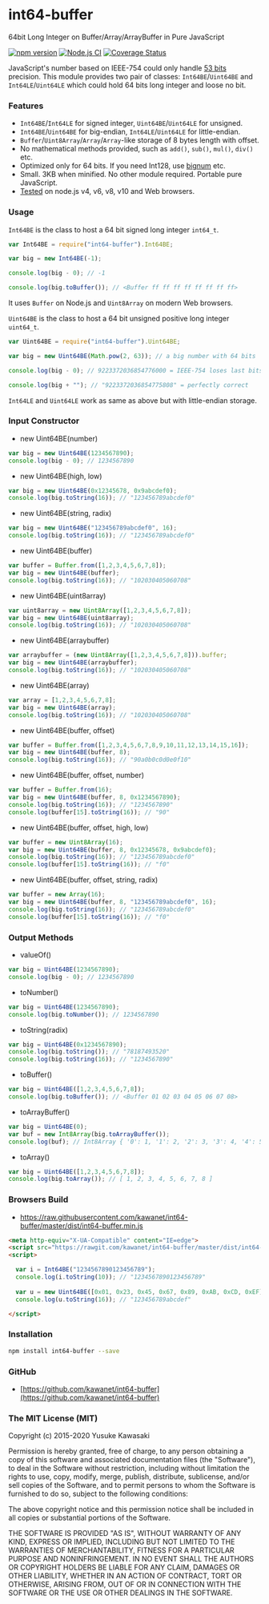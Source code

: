 # int64-buffer

64bit Long Integer on Buffer/Array/ArrayBuffer in Pure JavaScript

[![npm version](https://badge.fury.io/js/int64-buffer.svg)](https://www.npmjs.com/package/int64-buffer)
[![Node.js CI](https://github.com/kawanet/int64-buffer/workflows/Node.js%20CI/badge.svg?branch=master)](https://github.com/kawanet/int64-buffer/actions/)
[![Coverage Status](https://coveralls.io/repos/github/kawanet/int64-buffer/badge.svg?branch=master)](https://coveralls.io/github/kawanet/int64-buffer?branch=master)

JavaScript's number based on IEEE-754 could only handle [53 bits](https://en.wikipedia.org/wiki/Double-precision_floating-point_format) precision.
This module provides two pair of classes: `Int64BE`/`Uint64BE` and `Int64LE`/`Uint64LE` which could hold 64 bits long integer and loose no bit.

### Features

- `Int64BE`/`Int64LE` for signed integer, `Uint64BE`/`Uint64LE` for unsigned.
- `Int64BE`/`Uint64BE` for big-endian, `Int64LE`/`Uint64LE` for little-endian.
- `Buffer`/`Uint8Array`/`Array`/`Array`-like storage of 8 bytes length with offset.
- No mathematical methods provided, such as `add()`, `sub()`, `mul()`, `div()` etc.
- Optimized only for 64 bits. If you need Int128, use [bignum](https://www.npmjs.com/package/bignum) etc.
- Small. 3KB when minified. No other module required. Portable pure JavaScript.
- [Tested](https://travis-ci.org/kawanet/int64-buffer) on node.js v4, v6, v8, v10 and Web browsers.

### Usage

`Int64BE` is the class to host a 64 bit signed long integer `int64_t`.

```js
var Int64BE = require("int64-buffer").Int64BE;

var big = new Int64BE(-1);

console.log(big - 0); // -1

console.log(big.toBuffer()); // <Buffer ff ff ff ff ff ff ff ff>
```

It uses `Buffer` on Node.js and `Uint8Array` on modern Web browsers.

`Uint64BE` is the class to host a 64 bit unsigned positive long integer `uint64_t`.

```js
var Uint64BE = require("int64-buffer").Uint64BE;

var big = new Uint64BE(Math.pow(2, 63)); // a big number with 64 bits

console.log(big - 0); // 9223372036854776000 = IEEE-754 loses last bits

console.log(big + ""); // "9223372036854775808" = perfectly correct
```

`Int64LE` and `Uint64LE` work as same as above but with little-endian storage.

### Input Constructor

- new Uint64BE(number)

```js
var big = new Uint64BE(1234567890);
console.log(big - 0); // 1234567890
```

- new Uint64BE(high, low)

```js
var big = new Uint64BE(0x12345678, 0x9abcdef0);
console.log(big.toString(16)); // "123456789abcdef0"
```

- new Uint64BE(string, radix)

```js
var big = new Uint64BE("123456789abcdef0", 16);
console.log(big.toString(16)); // "123456789abcdef0"
```

- new Uint64BE(buffer)

```js
var buffer = Buffer.from([1,2,3,4,5,6,7,8]);
var big = new Uint64BE(buffer);
console.log(big.toString(16)); // "102030405060708"
```

- new Uint64BE(uint8array)

```js
var uint8array = new Uint8Array([1,2,3,4,5,6,7,8]);
var big = new Uint64BE(uint8array);
console.log(big.toString(16)); // "102030405060708"
```

- new Uint64BE(arraybuffer)

```js
var arraybuffer = (new Uint8Array([1,2,3,4,5,6,7,8])).buffer;
var big = new Uint64BE(arraybuffer);
console.log(big.toString(16)); // "102030405060708"
```

- new Uint64BE(array)

```js
var array = [1,2,3,4,5,6,7,8];
var big = new Uint64BE(array);
console.log(big.toString(16)); // "102030405060708"
```

- new Uint64BE(buffer, offset)

```js
var buffer = Buffer.from([1,2,3,4,5,6,7,8,9,10,11,12,13,14,15,16]);
var big = new Uint64BE(buffer, 8);
console.log(big.toString(16)); // "90a0b0c0d0e0f10"
```

- new Uint64BE(buffer, offset, number)

```js
var buffer = Buffer.from(16);
var big = new Uint64BE(buffer, 8, 0x1234567890);
console.log(big.toString(16)); // "1234567890"
console.log(buffer[15].toString(16)); // "90"
```

- new Uint64BE(buffer, offset, high, low)

```js
var buffer = new Uint8Array(16);
var big = new Uint64BE(buffer, 8, 0x12345678, 0x9abcdef0);
console.log(big.toString(16)); // "123456789abcdef0"
console.log(buffer[15].toString(16)); // "f0"
```

- new Uint64BE(buffer, offset, string, radix)

```js
var buffer = new Array(16);
var big = new Uint64BE(buffer, 8, "123456789abcdef0", 16);
console.log(big.toString(16)); // "123456789abcdef0"
console.log(buffer[15].toString(16)); // "f0"
```

### Output Methods

- valueOf()

```js
var big = Uint64BE(1234567890);
console.log(big - 0); // 1234567890
```

- toNumber()

```js
var big = Uint64BE(1234567890);
console.log(big.toNumber()); // 1234567890
```

- toString(radix)

```js
var big = Uint64BE(0x1234567890);
console.log(big.toString()); // "78187493520"
console.log(big.toString(16)); // "1234567890"
```

- toBuffer()

```js
var big = Uint64BE([1,2,3,4,5,6,7,8]);
console.log(big.toBuffer()); // <Buffer 01 02 03 04 05 06 07 08>
```

- toArrayBuffer()

```js
var big = Uint64BE(0);
var buf = new Int8Array(big.toArrayBuffer());
console.log(buf); // Int8Array { '0': 1, '1': 2, '2': 3, '3': 4, '4': 5, '5': 6, '6': 7, '7': 8 }
```

- toArray()

```js
var big = Uint64BE([1,2,3,4,5,6,7,8]);
console.log(big.toArray()); // [ 1, 2, 3, 4, 5, 6, 7, 8 ]
```

### Browsers Build

- https://raw.githubusercontent.com/kawanet/int64-buffer/master/dist/int64-buffer.min.js

```html
<meta http-equiv="X-UA-Compatible" content="IE=edge">
<script src="https://rawgit.com/kawanet/int64-buffer/master/dist/int64-buffer.min.js"></script>
<script>

  var i = Int64BE("1234567890123456789");
  console.log(i.toString(10)); // "1234567890123456789"
  
  var u = new Uint64BE([0x01, 0x23, 0x45, 0x67, 0x89, 0xAB, 0xCD, 0xEF]);
  console.log(u.toString(16)); // "123456789abcdef"

</script>
```

### Installation

```sh
npm install int64-buffer --save
```

### GitHub

- [https://github.com/kawanet/int64-buffer](https://github.com/kawanet/int64-buffer)

### The MIT License (MIT)

Copyright (c) 2015-2020 Yusuke Kawasaki

Permission is hereby granted, free of charge, to any person obtaining a copy
of this software and associated documentation files (the "Software"), to deal
in the Software without restriction, including without limitation the rights
to use, copy, modify, merge, publish, distribute, sublicense, and/or sell
copies of the Software, and to permit persons to whom the Software is
furnished to do so, subject to the following conditions:

The above copyright notice and this permission notice shall be included in all
copies or substantial portions of the Software.

THE SOFTWARE IS PROVIDED "AS IS", WITHOUT WARRANTY OF ANY KIND, EXPRESS OR
IMPLIED, INCLUDING BUT NOT LIMITED TO THE WARRANTIES OF MERCHANTABILITY,
FITNESS FOR A PARTICULAR PURPOSE AND NONINFRINGEMENT. IN NO EVENT SHALL THE
AUTHORS OR COPYRIGHT HOLDERS BE LIABLE FOR ANY CLAIM, DAMAGES OR OTHER
LIABILITY, WHETHER IN AN ACTION OF CONTRACT, TORT OR OTHERWISE, ARISING FROM,
OUT OF OR IN CONNECTION WITH THE SOFTWARE OR THE USE OR OTHER DEALINGS IN THE
SOFTWARE.
